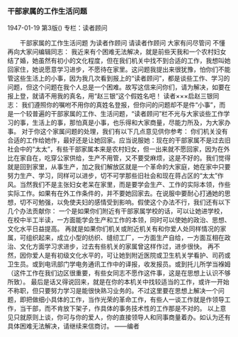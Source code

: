 ### 干部家属的工作生活问题

1947-01-19
第3版()
专栏：读者顾问

　　干部家属的工作生活问题
    为读者作顾问
    请读者作顾问
    大家有问尽管问
    不懂再向大家问编辑同志：
    我近来有个困难无法解决，就是前些天我和一个农村妇女结了婚，她虽然有初小的文化程度，但在我们机关中找不到合适的工作，我想叫她回家住，她说愿意学习进步，不愿待在家里。这问题我提出来很犹豫，怕你们不能管这些生活上的小事，因为我几次看到报上的“读者顾问”，都是谈些工作、学习的问题，但这个问题在我个人总是一个困难。故写这信来问你们，请为解决，如要在报上登，就请不用我的真名，用“赵三银”这个假姓名吧！
    读者×××启赵三银同志：
    我们遵照你的嘱咐不用你的真姓名登报，但你问的问题却不是件“小事”，而是一个较普遍的干部家属的工作、生活问题，“读者顾问”栏不光与大家谈些工作学习的事，生活上的事，那怕真是小事，也乐得和大家商量，尽能力所及，为大家办事。
    对于你这个家属问题的处理，我们有以下几点意见供你参考：
    你们机关没有合适的工作给她作，最好还是让她回家。应当说服她：现在的干部家属不是过去旧社会中的“太太”，有些干部家属本来是农村妇女，但一出来就不愿回家，因为在外比在家自在，吃穿公家供给，生产不用管，又不要受麻烦，这是不好的。我们觉得就是回到家里，从事生产，加之我们解放区就是一个革命的大家庭，她在家中只要努力生产、学习，同样可以进步，切不可学那些旧社会和现在蒋占区的“太太”作风。当然我们不是主张妇女老呆在家里，而是要学会生产、工作的实际本领，作些实际工作。如果有在外工作条件的，并不要她回家去。在说服中要耐心打通她的思想，切不可勉强，以免使夫妇的感情受到影响。假使这个办法不行，我们还有以下几个办法贡献你：
    一个是如果你们附近有干部家属学校的话，可以让她进学校，在校中半工半读，一方面能学会生产和工作的本领，同时可以使她的政治、思想、文化水平日益提高。
    再就是如果你们机关或附近机关有和你爱人处同样情况的家属，可组织起来，成立小型的纺织、缝纫工厂，一方面生产自给，一方面互相在政治、文化方面学习求进步，过去有些机关的家属曾这样作过，进步很快。
    再不然，因你爱人是有初级文化水平的，可让她到附近医院或卫生机关学看护、司药或卫生员。或到电讯部门学电务通讯工作中的译报，收发报员。或到托儿所学当褓姆（这件工作在我们边区很重要，有些女同志不愿作这件事，这是在思想上认识不够所致）。
    最后是话又得说回来，就是在你的本机关中找较适当的工作，或许一开始不称职，但只要努力学习是能很快熟习业务的。不过这里要在思想上解决一个问题，即把做细小具体的工作，当作光荣的革命工作，有些人一谈工作就是作领导工作，当干部，而不肯放下架子，作具体的事务技术性的工作那是不对的。
    以上意见只就原则上谈，你可与你的爱人，你的直接领导人和同事商量着办。如认为还有具体困难无法解决，请继续来信商讨。
    ——编者
